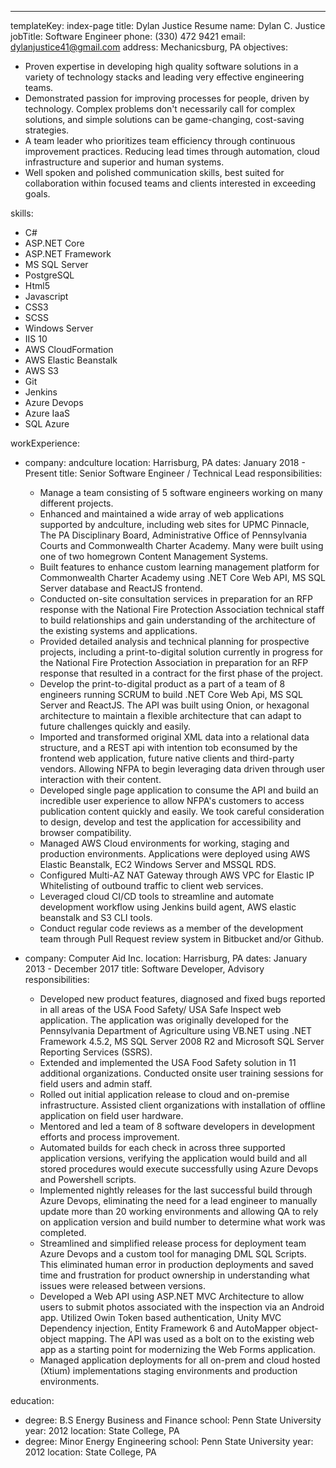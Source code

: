 ---

templateKey: index-page
title: Dylan Justice Resume
name: Dylan C. Justice
jobTitle: Software Engineer
phone: (330) 472 9421
email: dylanjustice41@gmail.com
address: Mechanicsburg, PA
objectives:

- Proven expertise in developing high quality software solutions in a variety of technology stacks and leading very effective engineering teams.
- Demonstrated passion for improving processes for people, driven by technology. Complex problems don't necessarily call for complex solutions, and simple solutions can be game-changing, cost-saving strategies.
- A team leader who prioritizes team efficiency through continuous improvement practices. Reducing lead times through automation, cloud infrastructure and superior and human systems.
- Well spoken and polished communication skills, best suited for collaboration within focused teams and clients interested in exceeding goals.

skills:

- C#
- ASP.NET Core
- ASP.NET Framework
- MS SQL Server
- PostgreSQL
- Html5
- Javascript
- CSS3
- SCSS
- Windows Server
- IIS 10
- AWS CloudFormation
- AWS Elastic Beanstalk
- AWS S3
- Git
- Jenkins
- Azure Devops
- Azure IaaS
- SQL Azure

workExperience:

- company: andculture
  location: Harrisburg, PA
  dates: January 2018 - Present
  title: Senior Software Engineer / Technical Lead
  responsibilities:

  - Manage a team consisting of 5 software engineers working on many different projects.
  - Enhanced and maintained a wide array of web applications supported by andculture, including web sites for UPMC Pinnacle, The PA Disciplinary Board, Administrative Office of Pennsylvania Courts and Commonwealth Charter Academy. Many were built using one of two homegrown Content Management Systems.
  - Built features to enhance custom learning management platform for Commonwealth Charter Academy using .NET Core Web API, MS SQL Server database and ReactJS frontend.
  - Conducted on-site consultation services in preparation for an RFP response with the National Fire Protection Association technical staff to build relationships and gain understanding of the architecture of the existing systems and applications.
  - Provided detailed analysis and technical planning for prospective projects, including a print-to-digital solution currently in progress for the National Fire Protection Association in preparation for an RFP response that resulted in a contract for the first phase of the project.
  - Develop the print-to-digital product as a part of a team of 8 engineers running SCRUM to build .NET Core Web Api, MS SQL Server and ReactJS. The API was built using Onion, or hexagonal architecture to maintain a flexible architecture that can adapt to future challenges quickly and easily.
  - Imported and transformed original XML data into a relational data structure, and a REST api with intention tob econsumed by the frontend web application, future native clients and third-party vendors. Allowing NFPA to begin leveraging data driven through user interaction with their content.
  - Developed single page application to consume the API and build an incredible user experience to allow NFPA's customers to access publication content quickly and easily. We took careful consideration to design, develop and test the application for accessibility and browser compatibility.
  - Managed AWS Cloud environments for working, staging and production environments. Applications were deployed using AWS Elastic Beanstalk, EC2 Windows Server and MSSQL RDS.
  - Configured Multi-AZ NAT Gateway through AWS VPC for Elastic IP Whitelisting of outbound traffic to client web services.
  - Leveraged cloud CI/CD tools to streamline and automate development workflow using Jenkins build agent, AWS elastic beanstalk and S3 CLI tools.
  - Conduct regular code reviews as a member of the development team through Pull Request review system in Bitbucket and/or Github.

- company: Computer Aid Inc.
  location: Harrisburg, PA
  dates: January 2013 - December 2017
  title: Software Developer, Advisory
  responsibilities:
  - Developed new product features, diagnosed and fixed bugs reported in all areas of the USA Food Safety/ USA Safe Inspect web application. The application was originally developed for the Pennsylvania Department of Agriculture using VB.NET using .NET Framework 4.5.2, MS SQL Server 2008 R2 and Microsoft SQL Server Reporting Services (SSRS).
  - Extended and implemented the USA Food Safety solution in 11 additional organizations. Conducted onsite user training sessions for field users and admin staff.
  - Rolled out initial application release to cloud and on-premise infrastructure. Assisted client organizations with installation of offline application on field user hardware.
  - Mentored and led a team of 8 software developers in development efforts and process improvement.
  - Automated builds for each check in across three supported application versions, verifying the application would build and all stored procedures would execute successfully using Azure Devops and Powershell scripts.
  - Implemented nightly releases for the last successful build through Azure Devops, eliminating the need for a lead engineer to manually update more than 20 working environments and allowing QA to rely on application version and build number to determine what work was completed.
  - Streamlined and simplified release process for deployment team Azure Devops and a custom tool for managing DML SQL Scripts. This eliminated human error in production deployments and saved time and frustration for product ownership in understanding what issues were released between versions.
  - Developed a Web API using ASP.NET MVC Architecture to allow users to submit photos associated with the inspection via an Android app. Utilized Owin Token based authentication, Unity MVC Dependency injection, Entity Framework 6 and AutoMapper object-object mapping. The API was used as a bolt on to the existing web app as a starting point for modernizing the Web Forms application.
  - Managed application deployments for all on-prem and cloud hosted (Xtium) implementations staging environments and production environments.

education:

- degree: B.S Energy Business and Finance
  school: Penn State University
  year: 2012
  location: State College, PA
- degree: Minor Energy Engineering
  school: Penn State University
  year: 2012
  location: State College, PA

